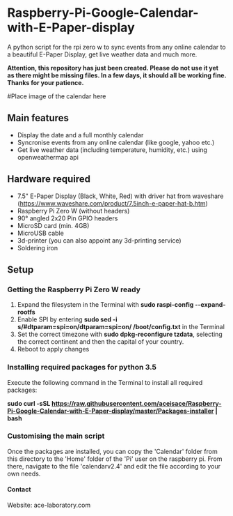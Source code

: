 # Raspberry-Pi-Google-Calendar-with-E-Paper-display
A python script for the rpi zero w to sync events from any online calendar to a beautiful E-Paper Display, get live weather data and much more. 

**Attention, this repository has just been created. Please do not use it yet as there might be missing files. In a few days, it should all be working fine. Thanks for your patience.**

#Place image of the calendar here

## Main features
* Display the date and a full monthly calendar
* Syncronise events from any online calendar (like google, yahoo etc.)
* Get live weather data (including temperature, humidity, etc.) using openweathermap api

## Hardware required
* 7.5" E-Paper Display (Black, White, Red) with driver hat from waveshare (https://www.waveshare.com/product/7.5inch-e-paper-hat-b.htm)
* Raspberry Pi Zero W (without headers)
* 90° angled 2x20 Pin GPIO headers
* MicroSD card (min. 4GB)
* MicroUSB cable
* 3d-printer (you can also appoint any 3d-printing service)
* Soldering iron

## Setup

### Getting the Raspberry Pi Zero W ready
1. Expand the filesystem in the Terminal with **sudo raspi-config --expand-rootfs**
2. Enable SPI by entering **sudo sed -i s/#dtparam=spi=on/dtparam=spi=on/ /boot/config.txt** in the Terminal
3. Set the correct timezone with **sudo dpkg-reconfigure tzdata**, selecting the correct continent and then the capital of your country.
4. Reboot to apply changes

### Installing required packages for python 3.5
Execute the following command in the Terminal to install all required packages:

**sudo curl -sSL https://raw.githubusercontent.com/aceisace/Raspberry-Pi-Google-Calendar-with-E-Paper-display/master/Packages-installer | bash**

### Customising the main script
Once the packages are installed, you can copy the 'Calendar' folder from this directory to the 'Home' folder of the 'Pi' user on the raspberry pi. From there, navigate to the file 'calendarv2.4' and edit the file according to your own needs.








#### Contact
Website: ace-laboratory.com

